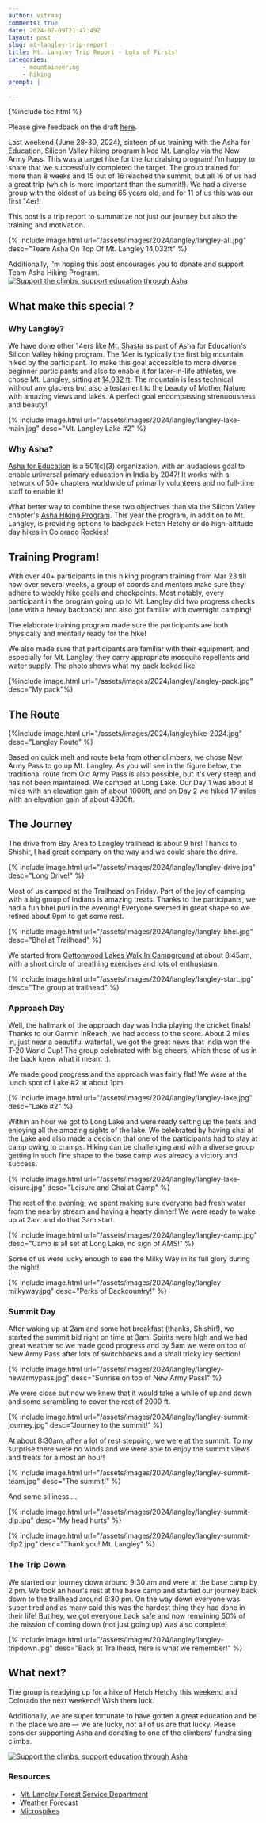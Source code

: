 ```yaml
---
author: vitraag
comments: true
date: 2024-07-09T21:47:49Z
layout: post
slug: mt-langley-trip-report 
title: Mt. Langley Trip Report - Lots of Firsts!
categories:
    - mountaineering
    - hiking
prompt: |
    
---
```

{%include toc.html %}

Please give feedback on the draft [here](https://docs.google.com/document/d/1zdhA_kxt3SoEgXYVG-XYMhIR8eU6n3zjJkxx8oAoxLI/edit?usp=sharing).

Last weekend (June 28-30, 2024), sixteen of us training with the Asha for Education, Silicon Valley hiking program hiked Mt. Langley via the New Army Pass. This was a target hike for the fundraising program! I'm happy to share that we successfully completed the target. The group trained for more than 8 weeks and 15 out of 16 reached the summit, but all 16 of us had a great trip (which is more important than the summit!). We had a diverse group with the oldest of us being 65 years old, and for 11 of us this was our first 14er!!

This post is a trip report to summarize not just our journey but also the training and motivation.

{% include image.html url="/assets/images/2024/langley/langley-all.jpg" desc="Team Asha On Top Of Mt. Langley 14,032ft" %}

Additionally, i'm hoping this post encourages you to donate and support Team Asha Hiking Program.
[![Support the climbs, support education through Asha](/assets/images/2024/langley/donate.png)](https://sv.ashanet.org/team-asha-hiking-2024/)


## What make this special ?
### Why Langley?
We have done other 14ers like [Mt. Shasta](https://www.vitraag.com/2019/06/26/a-journey-to-summit-mt-shasta-trip-report/) as part of Asha for Education's Silicon Valley hiking program. The 14er is typically the first big mountain hiked by the participant. To make this goal accessible to more diverse beginner participants and also to enable it for later-in-life athletes, we chose Mt. Langley, sitting at [14,032 ft](https://en.wikipedia.org/wiki/Mount_Langley). The mountain is less technical without any glaciers but also a testament to the beauty of Mother Nature with amazing views and lakes. A perfect goal encompassing strenuousness and beauty!

{% include image.html url="/assets/images/2024/langley/langley-lake-main.jpg" desc="Mt. Langley Lake #2" %}

### Why Asha?
[Asha for Education](https://www.ashanet.org) is a 501(c)(3) organization, with an audacious goal to enable universal primary education in India by 2047! It works with a network of 50+ chapters worldwide of primarily volunteers and no full-time staff to enable it!

What better way to combine these two objectives than via the Silicon Valley chapter's [Asha Hiking Program](https://sv.ashanet.org/team-asha-hiking-2024/). This year the program, in addition to Mt. Langley, is providing options to backpack Hetch Hetchy or do high-altitude day hikes in Colorado Rockies!

## Training Program!
With over 40+ participants in this hiking program training from Mar 23 till now over several weeks, a group of coords and mentors make sure they adhere to weekly hike goals and checkpoints. Most notably, every participant in the program going up to Mt. Langley did two progress checks (one with a heavy backpack) and also got familiar with overnight camping!

The elaborate training program made sure the participants are both physically and mentally ready for the hike!

We also made sure that participants are familiar with their equipment, and especially for Mt. Langley, they carry appropriate mosquito repellents and water supply. The photo shows what my pack looked like.

{%include image.html url="/assets/images/2024/langley/langley-pack.jpg" desc="My pack"%}

## The Route
{%include image.html url="/assets/images/2024/langleyhike-2024.jpg" desc="Langley Route" %}

Based on quick melt and route beta from other climbers, we chose New Army Pass to go up Mt. Langley. As you will see in the figure below, the traditional route from Old Army Pass is also possible, but it's very steep and has not been maintained. We camped at Long Lake. Our Day 1 was about 8 miles with an elevation gain of about 1000ft, and on Day 2 we hiked 17 miles with an elevation gain of about 4900ft.

## The Journey
The drive from Bay Area to Langley trailhead is about 9 hrs! Thanks to Shishir, I had great company on the way and we could share the drive.

{% include image.html url="/assets/images/2024/langley/langley-drive.jpg" desc="Long Drive!" %}

Most of us camped at the Trailhead on Friday. Part of the joy of camping with a big group of Indians is amazing treats. Thanks to the participants, we had a fun bhel puri in the evening! Everyone seemed in great shape so we retired about 9pm to get some rest.

{% include image.html url="/assets/images/2024/langley/langley-bhel.jpg" desc="Bhel at Trailhead" %}

We started from [Cottonwood Lakes Walk In Campground](https://www.fs.usda.gov/recarea/inyo/recarea/?recid=20692) at about 8:45am, with a short circle of breathing exercises and lots of enthusiasm.

{% include image.html url="/assets/images/2024/langley/langley-start.jpg" desc="The group at trailhead" %}

### Approach Day
Well, the hallmark of the approach day was India playing the cricket finals! Thanks to our Garmin inReach, we had access to the score. About 2 miles in, just near a beautiful waterfall, we got the great news that India won the T-20 World Cup! The group celebrated with big cheers, which those of us in the back knew what it meant :).

We made good progress and the approach was fairly flat! We were at the lunch spot of Lake #2 at about 1pm.

{% include image.html url="/assets/images/2024/langley/langley-lake.jpg" desc="Lake #2" %}

Within an hour we got to Long Lake and were ready setting up the tents and enjoying all the amazing sights of the lake. We celebrated by having chai at the Lake and also made a decision that one of the participants had to stay at camp owing to cramps. Hiking can be challenging and with a diverse group getting in such fine shape to the base camp was already a victory and success.

{% include image.html url="/assets/images/2024/langley/langley-lake-leisure.jpg" desc="Leisure and Chai at Camp" %}

The rest of the evening, we spent making sure everyone had fresh water from the nearby stream and having a hearty dinner! We were ready to wake up at 2am and do that 3am start.

{% include image.html url="/assets/images/2024/langley/langley-camp.jpg" desc="Camp is all set at Long Lake, no sign of AMS!" %}

Some of us were lucky enough to see the Milky Way in its full glory during the night! 

{% include image.html url="/assets/images/2024/langley/langley-milkyway.jpg" desc="Perks of Backcountry!" %}
### Summit Day
After waking up at 2am and some hot breakfast (thanks, Shishir!), we started the summit bid right on time at 3am! Spirits were high and we had great weather so we made good progress and by 5am we were on top of New Army Pass after lots of switchbacks and a small tricky icy section!

{% include image.html url="/assets/images/2024/langley/langley-newarmypass.jpg" desc="Sunrise on top of New Army Pass!" %}

We were close but now we knew that it would take a while of up and down and some scrambling to cover the rest of 2000 ft.

{% include image.html url="/assets/images/2024/langley/langley-summit-journey.jpg" desc="Journey to the summit!" %}

At about 8:30am, after a lot of rest stepping, we were at the summit. To my surprise there were no winds and we were able to enjoy the summit views and treats for almost an hour!

{% include image.html url="/assets/images/2024/langley/langley-summit-team.jpg" desc="The summit!" %}

And some silliness....

{% include image.html url="/assets/images/2024/langley/langley-summit-dip.jpg" desc="My head hurts" %}

{% include image.html url="/assets/images/2024/langley/langley-summit-dip2.jpg" desc="Thank you! Mt. Langley" %}

### The Trip Down
We started our journey down around 9:30 am and were at the base camp by 2 pm. We took an hour's rest at the base camp and started our journey back down to the trailhead around 6:30 pm. On the way down everyone was super tired and as many said this was the hardest thing they had done in their life! But hey, we got everyone back safe and now remaining 50% of the mission of coming down (not just going up) was also complete!

{% include image.html url="/assets/images/2024/langley/langley-tripdown.jpg" desc="Back at Trailhead, here is what we remember!" %}

## What next?
The group is readying up for a hike of Hetch Hetchy this weekend and Colorado the next weekend! Wish them luck.

Additionally, we are super fortunate to have gotten a great education and be in the place we are — we are lucky, not all of us are that lucky. Please consider supporting Asha and donating to one of the climbers' fundraising climbs.

[![Support the climbs, support education through Asha](/assets/images/2024/langley/donate.png)](https://sv.ashanet.org/team-asha-hiking-2024/)

### Resources
- [Mt. Langley Forest Service Department](https://www.fs.usda.gov/recarea/inyo/recreation/outdoorlearning/recarea/?recid=20698&actid=120)
- [Weather Forecast](https://www.mountain-forecast.com/peaks/Mount-Langley/forecasts/4275)
- [Microspikes](https://www.amazon.com/Traction-Crampons-Stainless-Climbing-Mountaineering/dp/B07H4BL4KL)




